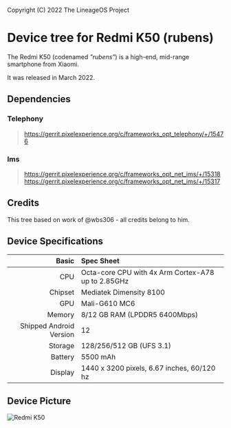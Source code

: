 Copyright (C) 2022 The LineageOS Project
# Device tree for Redmi K50 (rubens)

The Redmi K50 (codenamed _"rubens"_) is a high-end, mid-range smartphone from Xiaomi.

It was released in March 2022.

## Dependencies

### Telephony
> https://gerrit.pixelexperience.org/c/frameworks_opt_telephony/+/15476

### Ims
> https://gerrit.pixelexperience.org/c/frameworks_opt_net_ims/+/15318
> https://gerrit.pixelexperience.org/c/frameworks_opt_net_ims/+/15317

## Credits
This tree based on work of @wbs306 - all credits belong to him.

## Device Specifications

|                   Basic | Spec Sheet                                         |
| ----------------------: | :------------------------------------------------- |
|                     CPU | Octa-core CPU with 4x Arm Cortex-A78 up to 2.85GHz |
|                 Chipset | Mediatek Dimensity 8100                            |
|                     GPU | Mali-G610 MC6                                      |
|                  Memory | 8/12 GB RAM (LPDDR5 6400Mbps)                      |
| Shipped Android Version | 12                                                 |
|                 Storage | 128/256/512 GB (UFS 3.1)                           |
|                 Battery | 5500 mAh                                           |
|                 Display | 1440 x 3200 pixels, 6.67 inches, 60/120 hz         |

## Device Picture
![Redmi K50](https://cdn.cnbj0.fds.api.mi-img.com/b2c-shopapi-pms/pms_1653381863.47942179.png)
